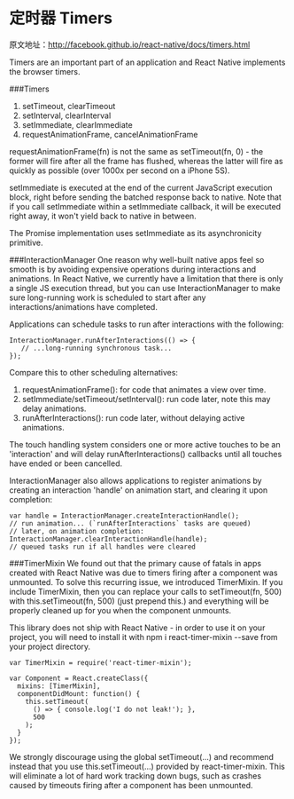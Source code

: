 # 定时器 Timers

原文地址：http://facebook.github.io/react-native/docs/timers.html

Timers are an important part of an application and React Native implements the browser timers.

###Timers 
1. setTimeout, clearTimeout
1. setInterval, clearInterval
1. setImmediate, clearImmediate
1. requestAnimationFrame, cancelAnimationFrame


requestAnimationFrame(fn) is not the same as setTimeout(fn, 0) - the former will fire after all the frame has flushed, whereas the latter will fire as quickly as possible (over 1000x per second on a iPhone 5S).

setImmediate is executed at the end of the current JavaScript execution block, right before sending the batched response back to native. Note that if you call setImmediate within a setImmediate callback, it will be executed right away, it won't yield back to native in between.

The Promise implementation uses setImmediate as its asynchronicity primitive.

###InteractionManager 
One reason why well-built native apps feel so smooth is by avoiding expensive operations during interactions and animations. In React Native, we currently have a limitation that there is only a single JS execution thread, but you can use InteractionManager to make sure long-running work is scheduled to start after any interactions/animations have completed.

Applications can schedule tasks to run after interactions with the following:

```
InteractionManager.runAfterInteractions(() => {
   // ...long-running synchronous task...
});
```

Compare this to other scheduling alternatives:

1. requestAnimationFrame(): for code that animates a view over time.
1. setImmediate/setTimeout/setInterval(): run code later, note this may delay animations.
1. runAfterInteractions(): run code later, without delaying active animations.

The touch handling system considers one or more active touches to be an 'interaction' and will delay runAfterInteractions() callbacks until all touches have ended or been cancelled.

InteractionManager also allows applications to register animations by creating an interaction 'handle' on animation start, and clearing it upon completion:

```
var handle = InteractionManager.createInteractionHandle();
// run animation... (`runAfterInteractions` tasks are queued)
// later, on animation completion:
InteractionManager.clearInteractionHandle(handle);
// queued tasks run if all handles were cleared
```

###TimerMixin 
We found out that the primary cause of fatals in apps created with React Native was due to timers firing after a component was unmounted. To solve this recurring issue, we introduced TimerMixin. If you include TimerMixin, then you can replace your calls to setTimeout(fn, 500) with this.setTimeout(fn, 500) (just prepend this.) and everything will be properly cleaned up for you when the component unmounts.

This library does not ship with React Native - in order to use it on your project, you will need to install it with npm i react-timer-mixin --save from your project directory.

```
var TimerMixin = require('react-timer-mixin');

var Component = React.createClass({
  mixins: [TimerMixin],
  componentDidMount: function() {
    this.setTimeout(
      () => { console.log('I do not leak!'); },
      500
    );
  }
});
```

We strongly discourage using the global setTimeout(...) and recommend instead that you use this.setTimeout(...) provided by react-timer-mixin. This will eliminate a lot of hard work tracking down bugs, such as crashes caused by timeouts firing after a component has been unmounted.

